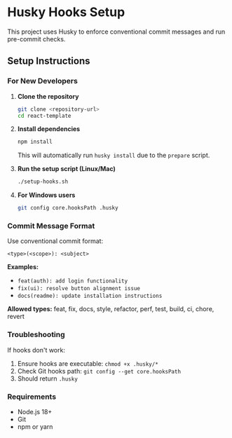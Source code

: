 # Husky Hooks Setup

This project uses Husky to enforce conventional commit messages and run pre-commit checks.

## Setup Instructions

### For New Developers

1. **Clone the repository**
   ```bash
   git clone <repository-url>
   cd react-template
   ```

2. **Install dependencies**
   ```bash
   npm install
   ```
   This will automatically run `husky install` due to the `prepare` script.

3. **Run the setup script (Linux/Mac)**
   ```bash
   ./setup-hooks.sh
   ```

4. **For Windows users**
   ```bash
   git config core.hooksPath .husky
   ```

### Commit Message Format

Use conventional commit format:
```
<type>(<scope>): <subject>
```

**Examples:**
- `feat(auth): add login functionality`
- `fix(ui): resolve button alignment issue`
- `docs(readme): update installation instructions`

**Allowed types:** feat, fix, docs, style, refactor, perf, test, build, ci, chore, revert

### Troubleshooting

If hooks don't work:
1. Ensure hooks are executable: `chmod +x .husky/*`
2. Check Git hooks path: `git config --get core.hooksPath`
3. Should return `.husky`

### Requirements

- Node.js 18+
- Git
- npm or yarn 
